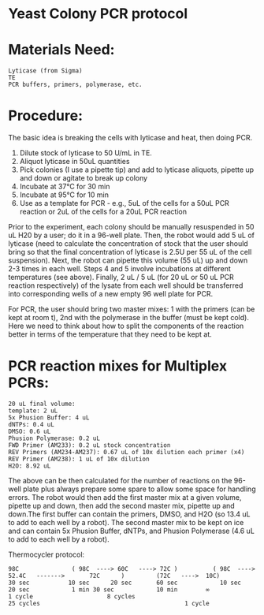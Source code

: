 # Yeast Colony PCR protocol

# Materials Need:

    Lyticase (from Sigma)
    TE
    PCR buffers, primers, polymerase, etc.

# Procedure:

The basic idea is breaking the cells with lyticase and heat, then doing PCR.

  1. Dilute stock of lyticase to 50 U/mL in TE.
  2. Aliquot lyticase in 50uL quantities
  3. Pick colonies (I use a pipette tip) and add to lyticase aliquots, pipette up and down or agitate to break up colony
  4. Incubate at 37°C for 30 min
  5. Incubate at 95°C for 10 min
  6. Use as a template for PCR - e.g., 5uL of the cells for a 50uL PCR reaction or 2uL of the cells for a 20uL PCR reaction 


Prior to the experiment, each colony should be manually resuspended in 50 uL H20 by a user; do it in a 96-well plate. Then, the robot would add 5 uL of lyticase (need to calculate the concentration of stock that the user should bring so that the final concentration of lyticase is 2.5U per 55 uL of the cell suspension). Next, the robot can pipette this volume (55 uL) up and down 2-3 times in each well. Steps 4 and 5 involve incubations at different temperatures (see above). Finally, 2 uL / 5 uL (for 20 uL or 50 uL PCR reaction respectively) of the lysate from each well should be transferred into corresponding wells of a new empty 96 well plate for PCR.

For PCR, the user should bring two master mixes: 1 with the primers (can be kept at room t), 2nd with the polymerase in the buffer (must be kept cold). Here we need to think about how to split the components of the reaction better in terms of the temperature that they need to be kept at.

# PCR reaction mixes for Multiplex PCRs: 
    20 uL final volume:
    template: 2 uL
    5x Phusion Buffer: 4 uL
    dNTPs: 0.4 uL
    DMSO: 0.6 uL
    Phusion Polymerase: 0.2 uL
    FWD Primer (AM233): 0.2 uL stock concentration
    REV Primers (AM234-AM237): 0.67 uL of 10x dilution each primer (x4)
    REV Primer (AM238): 1 uL of 10x dilution
    H2O: 8.92 uL

The above can be then calculated for the number of reactions on the 96-well plate plus always prepare some spare to allow some space for handling errors. The robot would then add the first master mix at a given volume, pipette up and down, then add the second master mix, pipette up and down.The first buffer can contain the primers, DMSO, and H2O (so 13.4 uL to add to each well by a robot). The second master mix to be kept on ice and can contain 5x Phusion Buffer, dNTPs, and Phusion Polymerase (4.6 uL to add to each well by a robot).

Thermocycler protocol:

    98C               ( 98C  ----> 60C   ----> 72C )          ( 98C  ----> 52.4C   ------->       72C      )         (72C   ---->  10C)
    30 sec           10 sec      20 sec       60 sec            10 sec      20 sec            1 min 30 sec            10 min        ∞
    1 cycle                     8 cycles                                  25 cycles                                         1 cycle
